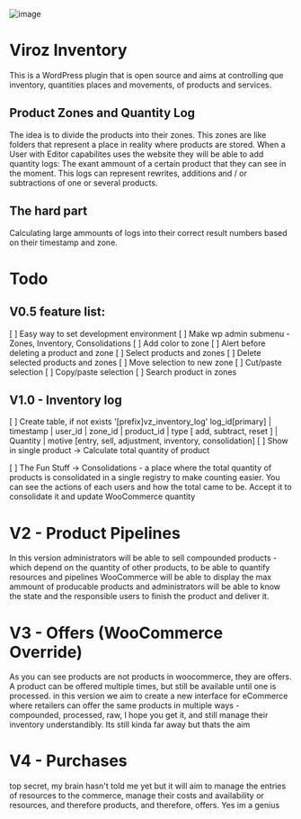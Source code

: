 ![image](https://github.com/user-attachments/assets/5debba93-a0ce-4eac-a7fa-67244672faa1)

# Viroz Inventory
This is a WordPress plugin that is open source and aims at controlling que inventory, quantities places and movements, of products and services.

## Product Zones and Quantity Log
The idea is to divide the products into their zones. This zones are like folders that represent a place in reality where products are stored. When a  User with Editor capabilites uses the website they will be able to add quantity logs: The exant ammount of a certain product that they can see in the moment. This logs can represent rewrites, additions and / or subtractions of one or several products. 

## The hard part
Calculating large ammounts of logs into their correct result numbers based on their timestamp and zone. 


# Todo
## V0.5 feature list:
[ ] Easy way to set development environment
[ ] Make wp admin submenu - Zones, Inventory, Consolidations
[ ] Add color to zone
[ ] Alert before deleting a product and zone
[ ] Select products and zones
[ ] Delete selected products and zones
[ ] Move selection to new zone
[ ] Cut/paste selection
[ ] Copy/paste selection
[ ] Search product in zones


## V1.0 - Inventory log
[ ] Create table, if not exists '[prefix]vz_inventory_log'
    log_id[primary] | timestamp | user_id | zone_id | product_id | type [ add, subtract, reset ] | Quantity | motive [entry, sell, adjustment, inventory, consolidation]
[ ] Show in single product -> Calculate total quantity of product 

[ ] The Fun Stuff -> Consolidations - a place where the total quantity of products is consolidated in a single registry to make counting easier. You can see the actions of each users and how the total came to be. Accept it to consolidate it and update WooCommerce quantity



# V2 - Product Pipelines
In this version administrators will be able to sell compounded products - which depend on the quantity of other products, to be able to quantify resources and pipelines
WooCommerce will be able to display the max ammount of producable products and administrators will be able to know the state and the responsible users to finish the product and deliver it.

# V3 - Offers (WooCommerce Override)
As you can see products are not products in woocommerce, they are offers. A product can be offered multiple times, but still be available until one is processed. in this version we aim to create a new interface for eCommerce where retailers can offer the same products in multiple ways - compounded, processed, raw, I hope you get it, and still manage their inventory understandibly. Its still kinda far away but thats the aim

# V4 - Purchases 
top secret, my brain hasn't told me yet but it will aim to manage the entries of resources to the commerce, manage their costs and availability or resources, and therefore products, and therefore, offers. Yes im a genius 

